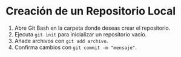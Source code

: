 # Creación de un Repositorio Local

1. Abre Git Bash en la carpeta donde deseas crear el repositorio.
2. Ejecuta `git init` para inicializar un repositorio vacío.
3. Añade archivos con `git add archivo`.
4. Confirma cambios con `git commit -m "mensaje"`.
